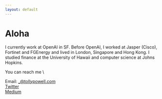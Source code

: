 ```yaml
---
layout: default
---
```


# Aloha

I currently work at OpenAI in SF. Before OpenAI, I worked at Jasper (Cisco), Fortinet and FGEnergy and lived in London, Singapore and Hong Kong. I studied finance at the University of Hawaii and computer science at Johns Hopkins. 

You can reach me  \

Email: _@tollypowell.com \
[Twitter](https://www.twitter.com/tollypowell) \
[Medium](https://medium.com/@tollypowell)
